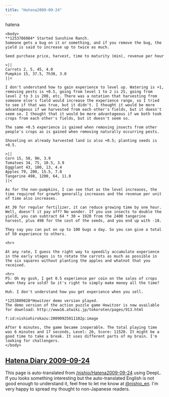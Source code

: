 ```yaml
---
title: "Hatena2009-09-24"
---
```


hatena

```
<body>
**1253786084* Started Sunshine Ranch.
Someone gets a bug on it or something, and if you remove the bug, the yield is said to increase up to twice as much.

Seed purchase price, harvest, time to maturity (min), revenue per hour

>||
Carrots 2, 5, 45, 4.0
Pumpkin 15, 37.5, 7h30, 3.0
||<

I don't understand how to gain experience to level up. Watering is +1, removing pests is +0.5, going from level 1 to 2 is 25, going from level 2 to 3 is 200, etc. There was a notation that harvesting from someone else's field would increase the experience range, so I tried to see if that was true, but it didn't. I thought it would be more advantageous if we harvested from each other's fields, but it doesn't seem so. I thought that it would be more advantageous if we both took crops from each other's fields, but it doesn't seem so.

The same +0.5 experience is gained when removing insects from other people's crops as is gained when removing naturally occurring pests.

Shoveling on already harvested land is also +0.5; planting seeds is +0.5.

>||
Corn 15, 50, 9H, 3.9
Tomatoes 34, 75, 10.5, 3.9
Eggplant 43, 100, 13, 4.4
Apples 79, 200, 15.5, 7.8
Tangerine 498, 1200, 64, 11.0
||<

As for the non-pumpkins, I can see that as the level increases, the time required for growth generally increases and the revenue per unit of time also increases.

At 30 for regular fertilizer, it can reduce growing time by one hour. Well, doesn't it pay off? No wonder. If you use insects to double the yield, you can subtract 64 * 30 = 1920 from the 2400 tangerine harvest, plus 498 for the cost of the seeds, and you end up with -18.

They say you can put on up to 100 bugs a day. So you can give a total of 50 experience to others.

<hr>

At any rate, I guess the right way to speedily accumulate experience in the early stages is to rotate the carrots as much as possible in the six squares without planting the apples and whatnot that you received.

<hr>
PS: Oh my gosh, I get 0.5 experience per coin on the sales of crops when they are sold? So it's right to simply make money all the time?

Huh. I don't understand how you get experience when you sell.

*1253809028*Howitzer demo version played.
The demo version of the action puzzle game Howitzer is now available for download: http://www16.atwiki.jp/tokoroten/pages/913.html

f:id:nishiohirokazu:20090925011102p:image

After 6 minutes, the game became inoperable. The total playing time was 6 minutes and 17 seconds, Level: 26, Score: 11520. It might be a good time to take a break. It uses different parts of my brain. I'm looking for challengers.
</body>
```


[Hatena Diary 2009-09-24](https://nishiohirokazu.hatenadiary.org/archive/2009/09/24)
---
This page is auto-translated from [/nishio/Hatena2009-09-24](https://scrapbox.io/nishio/Hatena2009-09-24) using DeepL. If you looks something interesting but the auto-translated English is not good enough to understand it, feel free to let me know at [@nishio_en](https://twitter.com/nishio_en). I'm very happy to spread my thought to non-Japanese readers.